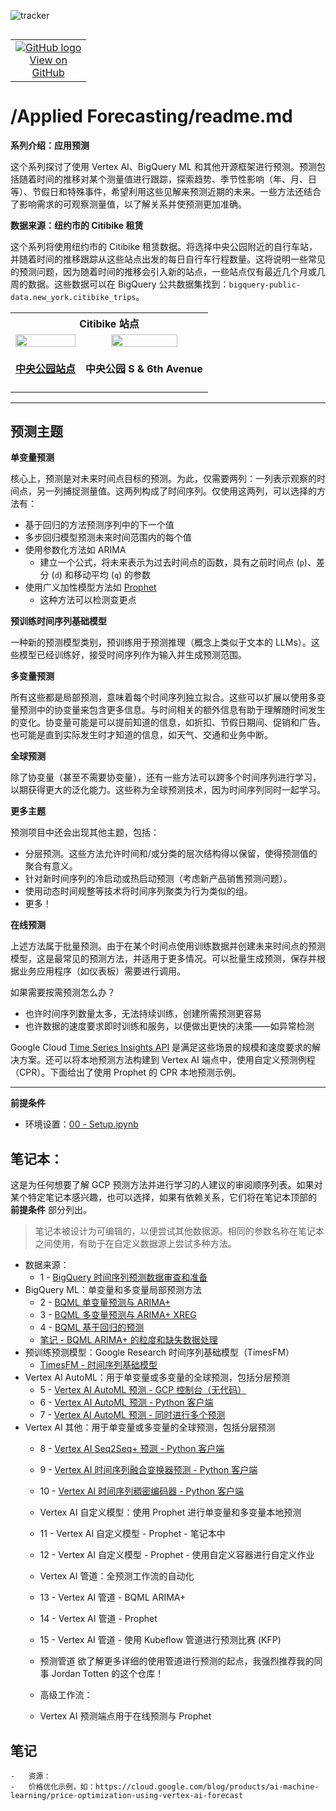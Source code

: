 ![tracker](https://us-central1-vertex-ai-mlops-369716.cloudfunctions.net/pixel-tracking?path=statmike%2Fvertex-ai-mlops%2FApplied+Forecasting&file=readme.md)
<!--- header table --->
<table align="left">     
  <td style="text-align: center">
    <a href="https://github.com/statmike/vertex-ai-mlops/blob/main/Applied%20Forecasting/readme.md">
      <img src="https://cloud.google.com/ml-engine/images/github-logo-32px.png" alt="GitHub logo">
      <br>View on<br>GitHub
    </a>
  </td>
</table><br/><br/><br/><br/>

---
# /Applied Forecasting/readme.md

**系列介绍：应用预测**

这个系列探讨了使用 Vertex AI、BigQuery ML 和其他开源框架进行预测。预测包括随着时间的推移对某个测量值进行跟踪，探索趋势、季节性影响（年、月、日等）、节假日和特殊事件，希望利用这些见解来预测近期的未来。一些方法还结合了影响需求的可观察测量值，以了解关系并使预测更加准确。

**数据来源：纽约市的 Citibike 租赁**

这个系列将使用纽约市的 Citibike 租赁数据。将选择中央公园附近的自行车站，并随着时间的推移跟踪从这些站点出发的每日自行车行程数量。这将说明一些常见的预测问题，因为随着时间的推移会引入新的站点，一些站点仅有最近几个月或几周的数据。这些数据可以在 BigQuery 公共数据集找到：`bigquery-public-data.new_york.citibike_trips`。

<table style='text-align:center;vertical-align:middle' width="75%" cellpadding="1" cellspacing="0">
    <tr>
        <th colspan='2'>Citibike 站点</th>
    </tr>
    <tr>
        <td>
            <a href="https://www.google.com/maps/search/central+park+citibike+stations/@40.7794305,-73.9733652,14z" target="_blank">
                <img src="../architectures/notebooks/applied/forecasting/citibike_central_park.png" width="100%">
                <h4 align="center">中央公园站点</h4>
            </a>
        </td>
        <td>
            <img src="../architectures/notebooks/applied/forecasting/citibike_central_park_s_6_ave.jpg" width="75%">
            <h4 align="center">中央公园 S & 6th Avenue</h4>
        </td>
    </tr>
</table>

---
## 预测主题

**单变量预测**

核心上，预测是对未来时间点目标的预测。为此，仅需要两列：一列表示观察的时间点，另一列捕捉测量值。这两列构成了时间序列。仅使用这两列，可以选择的方法有：
- 基于回归的方法预测序列中的下一个值
- 多步回归模型预测未来时间范围内的每个值
- 使用参数化方法如 ARIMA
    - 建立一个公式，将未来表示为过去时间点的函数，具有之前时间点 (`p`)、差分 (`d`) 和移动平均 (`q`) 的参数
- 使用广义加性模型方法如 [Prophet](https://github.com/facebook/prophet)
    - 这种方法可以检测变更点

**预训练时间序列基础模型**

一种新的预测模型类别，预训练用于预测推理（概念上类似于文本的 LLMs）。这些模型已经训练好，接受时间序列作为输入并生成预测范围。

**多变量预测**

所有这些都是局部预测，意味着每个时间序列独立拟合。这些可以扩展以使用多变量预测中的协变量来包含更多信息。与时间相关的额外信息有助于理解随时间发生的变化。协变量可能是可以提前知道的信息，如折扣、节假日期间、促销和广告。也可能是直到实际发生时才知道的信息，如天气、交通和业务中断。

**全球预测**

除了协变量（甚至不需要协变量），还有一些方法可以跨多个时间序列进行学习，以期获得更大的泛化能力。这些称为全球预测技术，因为时间序列同时一起学习。

**更多主题**

预测项目中还会出现其他主题，包括：
- 分层预测。这些方法允许时间和/或分类的层次结构得以保留，使得预测值的聚合有意义。
- 针对新时间序列的冷启动或热启动预测（考虑新产品销售预测问题）。
- 使用动态时间规整等技术将时间序列聚类为行为类似的组。
- 更多！

**在线预测**

上述方法属于批量预测。由于在某个时间点使用训练数据并创建未来时间点的预测模型，这是最常见的预测方法，并适用于更多情况。可以批量生成预测，保存并根据业务应用程序（如仪表板）需要进行调用。

如果需要按需预测怎么办？
- 也许时间序列数量太多，无法持续训练，创建所需预测更容易
- 也许数据的速度要求即时训练和服务，以便做出更快的决策——如异常检测

Google Cloud [Time Series Insights API](https://cloud.google.com/timeseries-insights) 是满足这些场景的规模和速度要求的解决方案。还可以将本地预测方法构建到 Vertex AI 端点中，使用自定义预测例程（CPR）。下面给出了使用 Prophet 的 CPR 本地预测示例。

---
**前提条件**

- 环境设置：[00 - Setup.ipynb](../00%20-%20Setup/00%20-%20Environment%20Setup.ipynb)

## 笔记本：
这是为任何想要了解 GCP 预测方法并进行学习的人建议的审阅顺序列表。如果对某个特定笔记本感兴趣，也可以选择，如果有依赖关系，它们将在笔记本顶部的 **前提条件** 部分列出。

> 笔记本被设计为可编辑的，以便尝试其他数据源。相同的参数名称在笔记本之间使用，有助于在自定义数据源上尝试多种方法。

- 数据来源：
    - 1 - [BigQuery 时间序列预测数据审查和准备](./BigQuery%20Time%20Series%20Forecasting%20Data%20Review%20and%20Preparation.ipynb)
- BigQuery ML：单变量和多变量局部预测方法
    - 2 - [BQML 单变量预测与 ARIMA+](./BQML%20Univariate%20Forecasting%20with%20ARIMA+.ipynb)
    - 3 - [BQML 多变量预测与 ARIMA+ XREG](./BQML%20Multivariate%20Forecasting%20with%20ARIMA+%20XREG.ipynb)
    - 4 - [BQML 基于回归的预测](./BQML%20Regression%20Based%20Forecasting.ipynb)
    - [笔记 - BQML ARIMA+ 的粒度和缺失数据处理](./Notes%20-%20BQML%20ARIMA%2B%20Handling%20of%20Granularity%20and%20Missing%20Data.ipynb)
- 预训练预测模型：Google Research 时间序列基础模型（TimesFM）
    - [TimesFM - 时间序列基础模型](./TimesFM%20-%20Time%20Series%20Foundation%20Model.ipynb)
- Vertex AI AutoML：用于单变量或多变量的全球预测，包括分层预测
    - 5 - [Vertex AI AutoML 预测 - GCP 控制台（无代码）](./Vertex%20AI%20AutoML%20Forecasting%20-%20GCP%20Console%20(no%20code).ipynb)
    - 6 - [Vertex AI AutoML 预测 - Python 客户端](./Vertex%20AI%20AutoML%20Forecasting%20-%20Python%20client.ipynb)
    - 7 - [Vertex AI AutoML 预测 - 同时进行多个预测](./Vertex%20AI%20AutoML%20Forecasting%20-%20multiple%20simultaneously.ipynb)
- Vertex AI 其他：用于单变量或多变量的全球预测，包括分层预测
    - 8 - [Vertex AI Seq2Seq+ 预测 - Python 客户端](./Vertex%20AI%20Seq2Seq+%20Forecasting%20-%20Python%20client.ipynb)
    - 9 - [Vertex AI 时间序列融合变换器预测 - Python 客户端](./Vertex%20AI%20Temporal%20Fusion%20Transformer%20Forecasting%20-%20Python%20client.ipynb)
    - 10 - [Vertex AI 时间序列稠密编码器 - Python 客户端](./Vertex%20AI%20Time%20series%20Dense%20Encoder%20-%20Python%20client.ipynb)

	-	Vertex AI 自定义模型：使用 Prophet 进行单变量和多变量本地预测
	-	11 - Vertex AI 自定义模型 - Prophet - 笔记本中
	-	12 - Vertex AI 自定义模型 - Prophet - 使用自定义容器进行自定义作业
	-	Vertex AI 管道：全预测工作流的自动化
	-	13 - Vertex AI 管道 - BQML ARIMA+
	-	14 - Vertex AI 管道 - Prophet
	-	15 - Vertex AI 管道 - 使用 Kubeflow 管道进行预测比赛 (KFP)
	-	预测管道 欲了解更多详细的使用管道进行预测的起点，我强烈推荐我的同事 Jordan Totten 的这个仓库！
	-	高级工作流：
	-	Vertex AI 预测端点用于在线预测与 Prophet

## 笔记

	-	资源：
	-	价格优化示例，如：https://cloud.google.com/blog/products/ai-machine-learning/price-optimization-using-vertex-ai-forecast